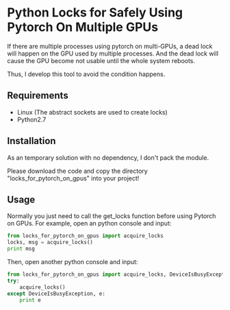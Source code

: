 # Python Locks for Safely Using Pytorch On Multiple GPUs
If there are multiple processes using pytorch on multi-GPUs,
a dead lock will happen on the GPU used by multiple processes.
And the dead lock will cause the GPU become not usable until the whole system reboots.

Thus, I develop this tool to avoid the condition happens.

## Requirements
- Linux (The abstract sockets are used to create locks)
- Python2.7

## Installation
As an temporary solution with no dependency, I don't pack the module.

Please download the code and copy the directory "locks_for_pytorch_on_gpus" into your project!

## Usage
Normally you just need to call the get_locks function before using Pytorch on GPUs.
For example, open an python console and input:
```python
from locks_for_pytorch_on_gpus import acquire_locks
locks, msg = acquire_locks()
print msg
```
Then, open another python console and input:
```python
from locks_for_pytorch_on_gpus import acquire_locks, DeviceIsBusyException
try:
    acquire_locks()
except DeviceIsBusyException, e:
    print e

```
